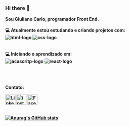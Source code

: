### Hi there 👋

<B>Sou Giuliano  Carlo, programador Front End. <br><br>
💻 Atualmente estou estudando e criando projetos com:<B>
<br>
  <img src="https://img.shields.io/badge/HTML5-E34F26?style=for-the-badge&logo=html5&logoColor=white" alt="html-logo" />
  <img src="https://img.shields.io/badge/CSS3-1572B6?style=for-the-badge&logo=css3&logoColor=white" whidt="22px" alt="css-logo" />
<br><br><br>
💻 Iniciando o aprendizado em:
<br>
  <img src="https://img.shields.io/badge/JavaScript-F7DF1E?style=for-the-badge&logo=javascript&logoColor=black" alt="jacascritp-logo" />
  <img src="https://img.shields.io/badge/React-20232A?style=for-the-badge&logo=react&logoColor=61DAFB" alt="react-logo" />
  <br><br><br><br>
  
  <B>Contato:<B>
  <p>
  
  <a> 
  <a href="https://www.linkedin.com/in/giulianocarlo88/">
  <img align="left" alt="Linkedin" width="32px" src="https://cdn-icons-png.flaticon.com/512/3938/3938061.png"/>
  </a>
                                                     
  <a>
  <a href="https://www.instagram.com/giuliano_carlo/">
  <img align="left" alt="instagram" width="32px" src="https://cdn-icons-png.flaticon.com/512/3938/3938051.png" /> 
  </a> 
    
  <a>
  <a href="https://www.facebook.com/giuliano.carlo">
  <img align="left" alt="Facebook" width="32px" src="https://cdn-icons-png.flaticon.com/512/3938/3938034.png"/>
  </a>
                                                                                                             
  </p>
  
  <br><br><br>
  
  [![Anurag's GitHub stats](https://github-readme-stats.vercel.app/api?username=giulianocarl)](https://github.com/anuraghazra/github-readme-stats)
  
  
  
  
